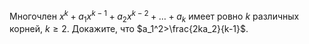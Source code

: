 Многочлен $x^k+a_1x^{k-1}+a_2x^{k-2}+ \dots  +a_k$ имеет ровно $k$ различных корней, $k\geq 2$. Докажите, что $a_1^2>\frac{2ka_2}{k-1}$.